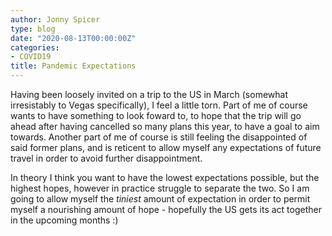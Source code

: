 ```yaml
---
author: Jonny Spicer
type: blog
date: "2020-08-13T00:00:00Z"
categories:
- COVID19
title: Pandemic Expectations
---
```

Having been loosely invited on a trip to the US in March (somewhat irresistably to Vegas specifically), I feel a little torn. Part of me of course wants to have something to look foward to, to hope that the trip will go ahead after having cancelled so many plans this year, to have a goal to aim towards. Another part of me of course is still feeling the disappointed of said former plans, and is reticent to allow myself any expectations of future travel in order to avoid further disappointment.

In theory I think you want to have the lowest expectations possible, but the highest hopes, however in practice struggle to separate the two. So I am going to allow myself the *tiniest* amount of
expectation in order to permit myself a nourishing amount of hope - hopefully the US gets its
act together in the upcoming months :)
